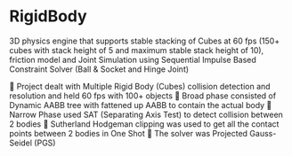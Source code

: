 # RigidBody
3D physics engine that supports stable stacking of Cubes at 60 fps (150+ cubes with stack height of 5 and maximum stable stack height of 10), friction model and Joint Simulation using Sequential Impulse Based Constraint Solver (Ball & Socket and Hinge Joint)

	Project dealt with Multiple Rigid Body (Cubes) collision detection and resolution and held 60 fps with 100+ objects
	Broad phase consisted of Dynamic AABB tree with fattened up AABB to contain the actual body
	Narrow Phase used SAT (Separating Axis Test) to detect collision between 2 bodies
	Sutherland Hodgeman clipping was used to get all the contact points between 2 bodies in One Shot
	The solver was Projected Gauss-Seidel (PGS)
